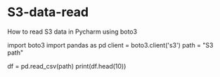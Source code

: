 # S3-data-read
How to read S3 data in Pycharm using boto3

import boto3
import pandas as pd
client = boto3.client('s3')
path = "S3 path"

df = pd.read_csv(path)
print(df.head(10))

